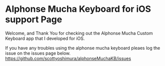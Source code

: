 # Alphonse Mucha Keyboard for iOS support Page
Welcome, and Thank You for checking out the Alphonse Mucha Custom Keyboard app that I developed for iOS.

If you have any troubles using the alphonse mucha keyboard pleaes log the issue on the issues page below.
https://github.com/scottyoshimura/alphonseMuchaKB/issues


